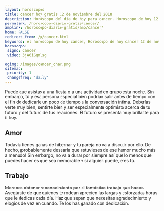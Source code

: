 ```yaml
---
layout: horoscopos
title: cancer hoy gratis 12 de noviembre del 2018 
description: Horóscopo del dia de hoy para cancer. Horoscopo de hoy 12 de noviembre del 2018. Las predicciones de amor, trabajo, vida personal gratis.
permalink: /horoscopo-diario-gratis/cancer/
amplink: /horoscopo-diario-gratis/amp/cancer/
home: FALSE
redirect_from: /p/cancer.html
keywords: el horóscopo de hoy cancer, Horoscopo de hoy cancer 12 de noviembre del 2018,horóscopo del día,horoscopo del dia de hoy,horoscopo de hoy,horoscopo de hoy cancer,cancer hoy,signos zodiacales,horóscopo de hoy,horoscopos de hoy,horoscopo cancer hoy,horoscopo de cancer de hoy,horóscopo de hoy cancer,horoscopos,cancer de hoy,los horoscopos de hoy,cancer de hoy,cancer 12 de noviembre del 2018,signos zodiacales 2018, el horoscopo de hoy
horoscopo:
 signo: cancer
 video: 3jA6iGqmlsg

ogimg: /images/cancer_char.png
sitemap:
 priority: 1
 changefreq: 'daily'
---
```



Puede que asistas a una fiesta o a una actividad en grupo esta noche. Sin embargo, tú y esa persona especial bien podrían salir antes de tiempo con el fin de dedicarle un poco de tiempo a la conversación íntima. Deberías verte muy bien, sentirte bien y ser especialmente optimista acerca de tu futuro y del futuro de tus relaciones. El futuro se presenta muy brillante para ti hoy.

## Amor

Todavía tienes ganas de hibernar y tu pareja no va a discutir por ello. De hecho, ¡probablemente desearía que estuvieses de ese humor mucho más a menudo! Sin embargo, no va a durar por siempre así que lo menos que puedes hacer es que sea memorable y si alguien puede, eres tú.

## Trabajo

Mereces obtener reconocimiento por el fantástico trabajo que haces. Asegúrate de que quienes te rodean aprecien las largas y esforzadas horas que le dedicas cada día. Haz que sepan que necesitas agradecimiento y elogios de vez en cuando. Te los has ganado con dedicación.